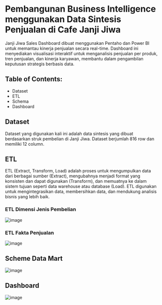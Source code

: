 # Pembangunan Business Intelligence menggunakan Data Sintesis Penjualan di Cafe Janji Jiwa

Janji Jiwa Sales Dashboard dibuat menggunakan Pentaho dan Power BI untuk memantau kinerja penjualan secara real-time. Dashboard ini menyediakan visualisasi interaktif untuk menganalisis penjualan per produk, tren penjualan, dan kinerja karyawan, membantu dalam pengambilan keputusan strategis berbasis data.

## Table of Contents:

- Dataset
- ETL
- Schema
- Dashboard

## Dataset
Dataset yang digunakan kali ini adalah data sintesis yang dibuat berdasarkan struk pembelian di Janji Jiwa. Dataset berjumlah 816 row dan memiliki 12 column.

## ETL
ETL (Extract, Transform, Load) adalah proses untuk mengumpulkan data dari berbagai sumber (Extract), mengubahnya menjadi format yang konsisten dan dapat digunakan (Transform), dan memuatnya ke dalam sistem tujuan seperti data warehouse atau database (Load). ETL digunakan untuk mengintegrasikan data, membersihkan data, dan mendukung analisis bisnis yang lebih baik.
### ETL Dimensi Jenis Pembelian
![image](https://github.com/user-attachments/assets/b4e7df52-cd04-4f63-92f8-a1e9756b40a3)
### ETL Fakta Penjualan
![image](https://github.com/user-attachments/assets/884c5aaf-89aa-4efd-9909-f770c787a761)

## Scheme Data Mart
![image](https://github.com/user-attachments/assets/029fe582-afd9-4ee3-8341-b7fb42783823)

## Dashboard
![image](https://github.com/user-attachments/assets/93f819bf-ca28-499d-9905-59fce3755a56)
